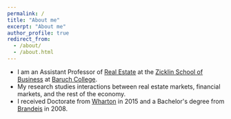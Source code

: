 ```yaml
---
permalink: /
title: "About me"
excerpt: "About me"
author_profile: true
redirect_from: 
  - /about/
  - /about.html
---
```


<!--
* I am a Ph.D. Candidate in 
-->
* I am an Assistant Professor of [Real Estate](https://zicklin.baruch.cuny.edu/Department/real-estate-faculty/)
at the [Zicklin School of Business](https://zicklin.baruch.cuny.edu/) at [Baruch College](https://www.baruch.cuny.edu/). 
* My research studies interactions between real estate markets, financial markets, and the rest of the economy. 
* I received Doctorate from [Wharton](https://doctoral.wharton.upenn.edu/) in 2015 and a Bachelor's degree from [Brandeis](https://www.brandeis.edu/economics/people/index.html) in 2008.
